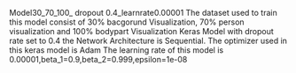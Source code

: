 Model30_70_100_ dropout 0.4_learnrate0.00001
The dataset used to train this model consist of 30% bacgorund Visualization, 70% person visualization and 100% bodypart Visualization
Keras Model with dropout rate set to 0.4
the Network Architecture is Sequential.
The optimizer used in this keras model is Adam
The learning rate of this model is 0.00001,beta_1=0.9,beta_2=0.999,epsilon=1e-08